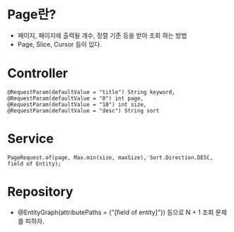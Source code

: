 # Page란?
- 페이지, 페이지에 출력될 개수, 정렬 기준 등을 받아 조회 하는 방법
- Page, Slice, Cursor 등이 있다.

# Controller 
```
@RequestParam(defaultValue = "title") String keyword,
@RequestParam(defaultValue = "0") int page,
@RequestParam(defaultValue = "10") int size,
@RequestParam(defaultValue = "desc") String sort
```

# Service

```
PageRequest.of(page, Max.min(size, maxSize), Sort.Direction.DESC, field of Entity);
```

# Repository
- @EntityGraph(attributePaths = {"[field of entity]"}) 등으로 N + 1 조회 문제를 피하자.

